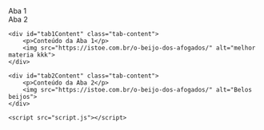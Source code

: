 <!-- index.html -->
<!DOCTYPE html>
<html lang="en">
<head>
    <meta charset="UTF-8">
    <meta name="viewport" content="width=device-width, initial-scale=1.0">
    <title>Trabalho programaçao</title>
    <link rel="stylesheet" href="styles.css">
</head>
<body>
    <div class="tab" onclick="openTab('tab1')">Aba 1</div>
    <div class="tab" onclick="openTab('tab2')">Aba 2</div>

    <div id="tab1Content" class="tab-content">
        <p>Conteúdo da Aba 1</p>
        <img src="https://istoe.com.br/o-beijo-dos-afogados/" alt="melhor materia kkk">
    </div>

    <div id="tab2Content" class="tab-content">
        <p>Conteúdo da Aba 2</p>
        <img src="https://istoe.com.br/o-beijo-dos-afogados/" alt="Belos beijos">
    </div>

    <script src="script.js"></script>
</body>
</html>